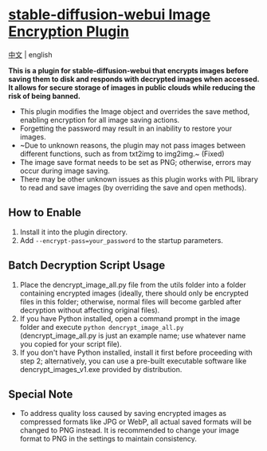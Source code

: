 # [stable-diffusion-webui Image Encryption Plugin](https://github.com/viyiviyi/sd-encrypt-image.git)

[中文](./readme.md) | english

**This is a plugin for stable-diffusion-webui that encrypts images before saving them to disk and responds with decrypted images when accessed. It allows for secure storage of images in public clouds while reducing the risk of being banned.**

- This plugin modifies the Image object and overrides the save method, enabling encryption for all image saving actions.
- Forgetting the password may result in an inability to restore your images.
- ~Due to unknown reasons, the plugin may not pass images between different functions, such as from txt2img to img2img.~ (Fixed)
- The image save format needs to be set as PNG; otherwise, errors may occur during image saving.
- There may be other unknown issues as this plugin works with PIL library to read and save images (by overriding the save and open methods).

## How to Enable

1. Install it into the plugin directory.
2. Add ```--encrypt-pass=your_password``` to the startup parameters.

## Batch Decryption Script Usage

1. Place the dencrypt_image_all.py file from the utils folder into a folder containing encrypted images (ideally, there should only be encrypted files in this folder; otherwise, normal files will become garbled after decryption without affecting original files).
2. If you have Python installed, open a command prompt in the image folder and execute ```python dencrypt_image_all.py``` (dencrypt_image_all.py is just an example name; use whatever name you copied for your script file).
3. If you don't have Python installed, install it first before proceeding with step 2; alternatively, you can use a pre-built executable software like dencrypt_images_v1.exe provided by distribution.

## Special Note

- To address quality loss caused by saving encrypted images as compressed formats like JPG or WebP, all actual saved formats will be changed to PNG instead. It is recommended to change your image format to PNG in the settings to maintain consistency.
